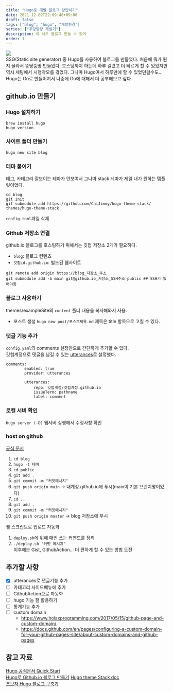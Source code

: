 ```yaml
---
title: "Hugo로 개발 블로그 장만하기"
date: 2021-12-02T22:09:48+09:00
draft: false
tags: ["blog", "hugo", "개발환경"]
series: ["우당탕탕 개발기"]
description: 야 너두 블로그 만들 수 있어
order: 1
---
```


![](https://blog.chodaeho.com/images/blog/2021/01/hugo-logo.png)  
SSG(Static site generator) 중 Hugo를 사용하여 블로그를 만들었다. 처음에 뭐가 뭔지 몰라서 뚱땅뚱땅 만들었다. 호스팅까지 하는데 하루 걸렸고 더 빠르게 할 수 있었지만 역시 세팅에서 시행착오를 겪었다. 그나마 Hugo여서 하루만에 할 수 있었던걸수도... Hugo는 Go로 만들어져서 나중에 Go에 대해서 더 공부해보고 싶다.

## github.io 만들기 
### Hugo 설치하기
`brew install hugo`  
`hugo version`
### 사이트 폴더 만들기
`hugo new site blog`
### 테마 붙이기
태그, 카테고리 잘보이는 테마가 안보여서 그나마 stack 테마가 제일 내가 원하는 템플릿이었다.
```
cd blog
git init
git submodule add https://github.com/CaiJimmy/hugo-theme-stack/ themes/hugo-theme-stack
```
`config.toml`파일 삭제  
### Github 저장소 연결
github.io 블로그를 호스팅하기 위해서는 깃헙 저장소 2개가 필요하다.
- `blog`: 블로그 컨텐츠
- `깃헙id.github.io`: 빌드된 웹사이트

```
git remote add origin https://blog_저장소_주소
git submodule add -b main git@github.io_저장소_SSH주소 public ## SSH키 있어야함
```
### 블로그 사용하기
themes/exampleSite의 `content` 폴더 내용을 복사해와서 사용. 
- 포스트 생성
  `hugo new post/포스트제목.md` 제목은 title 항목으로 고칠 수 있다.
### 댓글 기능 추가
`config.yaml`의 comments 설정만으로 간단하게 추가할 수 있다.    
깃헙계정으로 댓글을 남길 수 있는 [utterances](https://utteranc.es/)로 설정했다.  
```
comments:
        enabled: true
        provider: utterances

        utterances:
            repo: 깃헙계정/깃헙계정.github.io
            issueTerm: pathname
            label: comment
```
### 로컬 서버 확인
`hugo server (-D)` 웹서버 실행해서 수정사항 확인
### host on github
[공식 문서](https://gohugo.io/hosting-and-deployment/hosting-on-github/)
1. `cd blog`
2. `hugo -t 테마`
3. `cd public`
4. `git add .`
5. `git commit -m "커밋메시지"`
6. `git push origin main` -> 내계정.github.io에 푸시(main이 기본 브랜치명이었다)  
7. `cd ..`
8. `git add .`
9. `git commit -m "커밋메시지"`
10. `git push origin master` -> blog 저장소에 푸시  

쉘 스크립트로 업로드 자동화  
  1. `deploy.sh`에 위에 매번 쓰는 커맨드를 정리  
  2. `./deploy.sh "커밋 메시지"`  
이후에는 Gist, GithubAction... 더 편하게 할 수 있는 방법 도전
## 추가할 사항  
- [x] utterances로 댓글기능 추가  
- [ ] 카테고리 사이드메뉴에 추가
- [ ] GithubAction으로 자동화
- [ ] hugo 기능 잘 활용하기
- [ ] 통계기능 추가
- [ ] custom domain 
  - https://www.holaxprogramming.com/2017/05/15/github-page-and-custom-domain/
  - https://docs.github.com/en/pages/configuring-a-custom-domain-for-your-github-pages-site/about-custom-domains-and-github-pages

## 참고 자료
[Hugo 공식문서 Quick Start](https://gohugo.io/getting-started/quick-start/#step-3-add-a-theme)  
[Hugo로 Github.io 블로그 만들기](https://github.com/Integerous/Integerous.github.io)
[Hugo theme Stack doc](https://docs.stack.jimmycai.com/)  
[초보자 Hugo 블로그 구축기](https://key4920.github.io/p/%EC%B4%88%EB%B3%B4%EC%9E%90-hugo-%EB%B8%94%EB%A1%9C%EA%B7%B8-%EA%B5%AC%EC%B6%95%EA%B8%B0/)